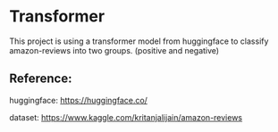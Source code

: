 # Transformer

This project is using a transformer model from huggingface to classify amazon-reviews into two groups. (positive and negative)

## Reference:

huggingface: https://huggingface.co/

dataset: https://www.kaggle.com/kritanjalijain/amazon-reviews

